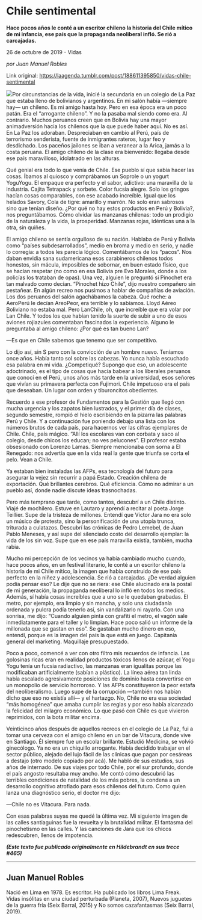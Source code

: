 # Chile sentimental

**Hace pocos años le conté a un escritor chileno la historia del Chile mítico de mi infancia, ese país que la propaganda neoliberal infló. Se rió a carcajadas.**

26 de octubre de 2019 - Vidas

_por Juan Manuel Robles_

Link original: https://laagenda.tumblr.com/post/188611395850/vidas-chile-sentimental

![](https://64.media.tumblr.com/a559b1b0c57ca9b8d258f3eba17fec83/911018264303863d-06/s500x750/222a1f5e1d279b1ebd2602643ba4c8877bca67b9.jpg)Por circunstancias de la vida, inicié la secundaria en un colegio de La Paz que estaba lleno de bolivianos y argentinos. En mi salón había —siempre hay— un chileno. Es mi amigo hasta hoy. Pero en esa época era un poco patán. Era el “arrogante chileno”. Y no la pasaba mal siendo como era. Al contrario. Muchos peruanos creen que en Bolivia hay una mayor animadversión hacia los chilenos que la que puede haber aquí. No es así. En La Paz los adoraban. Despreciaban en cambio al Perú, país de terrorismo senderista, fuente de inmigrantes rateros, lugar feo y desdichado. Los paceños jailones se iban a veranear a la Arica, jamás a la costa peruana. El amigo chileno de la clase era bienvenido: llegaba desde ese país maravilloso, idolatrado en las alturas.

Qué genial era todo lo que venía de Chile. Ese pueblo sí que sabía hacer las cosas. Íbamos al quiosco y comprábamos un Soprole o un yogurt YoguYogu. El empaque era perfecto y el sabor, adictivo: una maravilla de la industria. Cajita Tetrapack y sorbete. Color fucsia alegre. Solo los gringos hacían cosas comparables, con ese acabado increíble. Igual que los helados Savory, Cola de tigre: amarillo y marrón. No solo eran sabrosos sino que tenían diseño. ¿Por qué no hay estos productos en Perú y Bolivia?, nos preguntábamos. Cómo olvidar las manzanas chilenas: todo un prodigio de la naturaleza y la vida, la prosperidad. Manzanas rojas, idénticas una a la otra, sin quiñes.

El amigo chileno se sentía orgulloso de su nación. Hablaba de Perú y Bolivia como “países subdesarrollados”, medio en broma y medio en serio, y nadie lo corregía: a todos les parecía lógico. Comentábamos de los “pacos”. Nos daban envidia sana sudamericana esos carabineros chilenos todos honestos, sin mácula, imposibles de sobornar, en buen estado físico, que se hacían respetar (no como en esa Bolivia pre Evo Morales, donde a los policías los trataban de opas). Una vez, alguien le preguntó si Pinochet era tan malvado como decían. “Pinochet hizo Chile”, dijo nuestro compañero sin pestañear. En algún recreo nos pusimos a hablar de compañías de aviación. Los dos peruanos del salón agachábamos la cabeza. Qué roche: a AeroPerú le decían AreoPeor, era terrible y lo sabíamos. Lloyd Aéreo Boliviano no estaba mal. Pero LanChile, oh, que increíble que era volar por Lan Chile. Y todos los que habían tenido la suerte de subir a uno de esos aviones rojiazules comentaban fascinados la experiencia. Alguno le preguntaba al amigo chileno: ¿Por qué es tan bueno Lan?

—Es que en Chile sabemos que tenemo que ser competitivo.

Lo dijo así, sin S pero con la convicción de un hombre nuevo. Teníamos once años. Había tanto sol sobre las cabezas. Yo nunca había escuchado esa palabra en mi vida. ¿Competiqué? Supongo que eso, un adolescente adoctrinado, es el tipo de cosas que hacía babear a los liberales peruanos que conocí en el Perú, unos años más tarde en la universidad, esos señores que vivían su primavera perfecta con Fujimori. Chile impetuoso era el país que deseaban. Un lugar con orden y tiburoncitos obedientes.

Recuerdo a ese profesor de Fundamentos para la Gestión que llegó con mucha urgencia y los zapatos bien lustrados, y el primer día de clases, segundo semestre, rompió el hielo escribiendo en la pizarra las palabras Perú y Chile. Y a continuación fue poniendo debajo una lista con los números brutos de cada país, para hacernos ver las cifras ejemplares de Chile. Chile, país mágico. “Allí los escolares van con corbata y saco al colegio, desde chicos los educan; no ves pelucones”. El profesor estaba obsesionado con Lorenzo Lamas. Siempre mencionaba con sorna a El Renegado: nos advertía que en la vida real la gente que triunfa se corta el pelo. Vean a Chile.

Ya estaban bien instaladas las AFPs, esa tecnología del futuro para asegurar la vejez sin recurrir a papá Estado. Creación chilena de exportación. Qué brillantes cerebros. Qué eficiencia. Cómo no admirar a un pueblo así, donde nadie discute ideas trasnochadas.

Pero más temprano que tarde, como tantos, descubrí a un Chile distinto. Viajé de mochilero. Estuve en Lautaro y aprendí a recitar al poeta Jorge Teillier. Supe de la tristeza de millones. Entendí que Víctor Jara no era solo un músico de protesta, sino la personificación de una utopía trunca, triturada a culatazos. Descubrí las crónicas de Pedro Lemebel, de Juan Pablo Meneses, y así supe del silenciado costo del desarrollo ejemplar: la vida de los sin voz. Supe que en ese país maravilla existía, también, mucha rabia.

Mucho mi percepción de los vecinos ya había cambiado mucho cuando, hace pocos años, en un festival literario, le conté a un escritor chileno la historia de mi Chile mítico, la imagen que había construido de ese país perfecto en la niñez y adolescencia. Se rió a carcajadas. ¿De verdad alguien podía pensar eso? Le dije que no se riera: ese Chile alucinado era la postal de mi generación, la propaganda neoliberal lo infló en todos los medios. Además, sí había cosas increíbles que a uno se le quedaban grabadas. El metro, por ejemplo, era limpio y sin mancha, y solo una ciudadanía ordenada y pulcra podía tenerlo así, sin vandalizarlo ni rayarlo. Con una sonrisa, me dijo: “Cuando alguien pinta con grafiti el metro, el vagón sale inmediatamente para el taller y lo limpian. Hace poco salió un informe de la millonada que se gastan en eso”. Se gastaban mucho dinero en eso, entendí, porque es la imagen del país la que está en juego. Capitanía general del marketing. Maquillaje presupuestado.

Poco a poco, comencé a ver con otro filtro mis recuerdos de infancia. Las golosinas ricas eran en realidad productos tóxicos llenos de azúcar, el Yogu Yogu tenía un fucsia radiactivo, las manzanas eran igualitas porque las modificaban artificialmente (sabían a plástico). La línea aérea tan linda había escalado agresivamente posiciones de dominio hasta convertirse en un monopolio de servicio horroroso. Y las AFPs constituyeron la peor estafa del neoliberalismo. Luego supe de la corrupción —también nos habían dicho que eso no existía allí— y el hartazgo. No, Chile no era esa sociedad “más homogénea” que amaba cumplir las reglas y por eso había alcanzado la felicidad del milagro económico. Lo que pasó con Chile es que vivieron reprimidos, con la bota militar encima.

Veinticinco años después de aquellos recreos en el colegio de La Paz, fui a tomar una cerveza con el amigo chileno en un bar de Vitacura, donde vive en Santiago. Él siempre fue un escolar brillante. Estudió Medicina, se volvió ginecólogo. Ya no era un chiquillo arrogante. Había decidido trabajar en el sector público, alejado del lujo fácil de las clínicas que pagan por cesáreas a destajo (otro modelo copiado por acá). Me habló de sus estudios, sus años de internado. De sus viajes por todo Chile, por el sur profundo, donde el país angosto resultaba muy ancho. Me contó cómo descubrió las terribles condiciones de natalidad de los más pobres, la condena a un desarrollo cognitivo atrofiado para esos chilenos del futuro. Como quien lanza una diagnóstico serio, el doctor me dijo:

—Chile no es Vitacura. Para nada.

Con esas palabras suyas me quedé la última vez. Mi siguiente imagen de las calles santiaguinas fue la revuelta y la brutalidad militar. El fantasma del pinochetismo en las calles. Y las canciones de Jara que los chicos redescubren, llenos de impotencia.

  
***(Este texto fue publicado originalmente en Hildebrandt en sus trece #465)***



---

Juan Manuel Robles
------------------

 Nació en Lima en 1978. Es escritor. Ha publicado los libros Lima Freak. Vidas insólitas en una ciudad perturbada (Planeta, 2007), Nuevos juguetes de la guerra fría (Seix Barral, 2015) y No somos cazafantasmas (Seix Barral, 2019).

